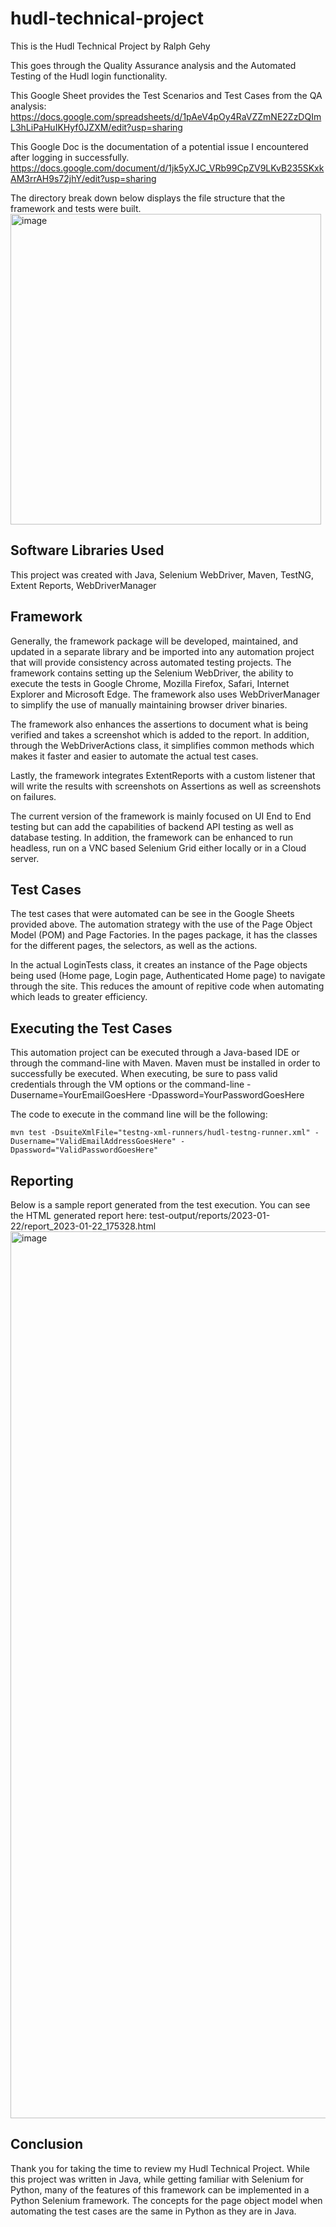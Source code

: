 # hudl-technical-project

This is the Hudl Technical Project by Ralph Gehy

This goes through the Quality Assurance analysis and the Automated Testing of the Hudl login functionality. 

This Google Sheet provides the Test Scenarios and Test Cases from the QA analysis:
https://docs.google.com/spreadsheets/d/1pAeV4pOy4RaVZZmNE2ZzDQImL3hLiPaHuIKHyf0JZXM/edit?usp=sharing

This Google Doc is the documentation of a potential issue I encountered after logging in successfully.
https://docs.google.com/document/d/1jk5yXJC_VRb99CpZV9LKvB235SKxkAM3rrAH9s72jhY/edit?usp=sharing

The directory break down below displays the file structure that the framework and tests were built.
<img width="497" alt="image" src="https://user-images.githubusercontent.com/19873511/213957083-7d5a1ad6-44af-4789-a64e-fba1e6037f47.png">

## Software Libraries Used
This project was created with Java, Selenium WebDriver, Maven, TestNG, Extent Reports, WebDriverManager

## Framework

Generally, the framework package will be developed, maintained, and updated in a separate library and be imported into any automation project that will provide consistency across automated testing projects.
The framework contains setting up the Selenium WebDriver, the ability to execute the tests in Google Chrome, Mozilla Firefox, Safari, Internet Explorer and Microsoft Edge. 
The framework also uses WebDriverManager to simplify the use of manually maintaining browser driver binaries.

The framework also enhances the assertions to document what is being verified and takes a screenshot which is added to the report. In addition, through the WebDriverActions class, it simplifies common methods which makes it faster and easier to automate the actual test cases.

Lastly, the framework integrates ExtentReports with a custom listener that will write the results with screenshots on Assertions as well as screenshots on failures.

The current version of the framework is mainly focused on UI End to End testing but can add the capabilities of backend API testing as well as database testing. In addition, the framework can be enhanced to run headless, run on a VNC based Selenium Grid either locally or in a Cloud server.


## Test Cases
The test cases that were automated can be see in the Google Sheets provided above. The automation strategy with the use of the Page Object Model (POM) and Page Factories. In the pages package, it has the classes for the different pages, the selectors, as well as the actions.

In the actual LoginTests class, it creates an instance of the Page objects being used (Home page, Login page, Authenticated Home page) to navigate through the site. This reduces the amount of repitive code when automating which leads to greater efficiency.

## Executing the Test Cases
This automation project can be executed through a Java-based IDE or through the command-line with Maven. Maven must be installed in order to successfully be executed. When executing, be sure to pass valid credentials through the VM options or the command-line -Dusername=YourEmailGoesHere -Dpassword=YourPasswordGoesHere

The code to execute in the command line will be the following:

`mvn test -DsuiteXmlFile="testng-xml-runners/hudl-testng-runner.xml" -Dusername="ValidEmailAddressGoesHere" -Dpassword="ValidPasswordGoesHere"`

## Reporting 
Below is a sample report generated from the test execution. You can see the HTML generated report here: test-output/reports/2023-01-22/report_2023-01-22_175328.html
<img width="1419" alt="image" src="https://user-images.githubusercontent.com/19873511/213948337-6dad1436-100b-458e-8fea-8bba803ffec5.png">


## Conclusion
Thank you for taking the time to review my Hudl Technical Project. While this project was written in Java, while getting familiar with Selenium for Python, many of the features of this framework can be implemented in a Python Selenium framework. The concepts for the page object model when automating the test cases are the same in Python as they are in Java.
